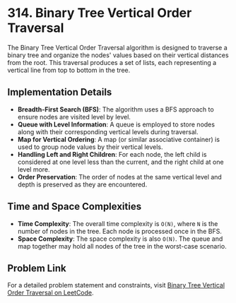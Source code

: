 # 314. Binary Tree Vertical Order Traversal

The Binary Tree Vertical Order Traversal algorithm is designed to traverse a binary tree and organize the nodes' values based on their vertical distances from the root. This traversal produces a set of lists, each representing a vertical line from top to bottom in the tree.

## Implementation Details

- **Breadth-First Search (BFS)**: The algorithm uses a BFS approach to ensure nodes are visited level by level.
- **Queue with Level Information**: A queue is employed to store nodes along with their corresponding vertical levels during traversal.
- **Map for Vertical Ordering**: A map (or similar associative container) is used to group node values by their vertical levels.
- **Handling Left and Right Children**: For each node, the left child is considered at one level less than the current, and the right child at one level more.
- **Order Preservation**: The order of nodes at the same vertical level and depth is preserved as they are encountered.

## Time and Space Complexities

- **Time Complexity**: The overall time complexity is `O(N)`, where `N` is the number of nodes in the tree. Each node is processed once in the BFS.
- **Space Complexity**: The space complexity is also `O(N)`. The queue and map together may hold all nodes of the tree in the worst-case scenario.

## Problem Link
For a detailed problem statement and constraints, visit [Binary Tree Vertical Order Traversal on LeetCode](https://leetcode.com/problems/binary-tree-vertical-order-traversal/description/).
